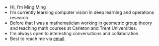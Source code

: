 - Hi, I’m Ming Ming
- I’m currently learning computer vision in deep learning and operations research. 
- Before that I was a mathematician working in geometric group theory and teaching math courses at Carleton and Trent Universities.
- I'm always open to interesting conversations and collaboration.
- Best to reach me via [email](mailto:mmzhangist@gmail.com).

<!---
DrMMZ/DrMMZ is a ✨ special ✨ repository because its `README.md` (this file) appears on your GitHub profile.
You can click the Preview link to take a look at your changes.
--->
